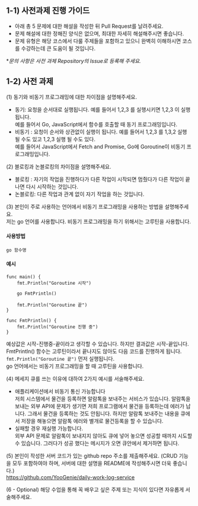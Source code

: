 ## 1-1) 사전과제 진행 가이드

- 아래 총 5 문제에 대한 해설을 작성한 뒤 Pull Request를 날려주세요.
- 문제 해설에 대한 정해진 양식은 없으며, 최대한 자세히 해설해주시면 좋습니다.
- 문제 유형은 해당 코스에서 다룰 주제들을 포함하고 있으니 완벽히 이해하시면 코스를 수강하는데 큰 도움이 될 것입니다.

**문의 사항은 사전 과제 Repository의 Issue로 등록해 주세요.*
  


## 1-2) 사전 과제
(1) 동기와 비동기 프로그래밍에 대한 차이점을 설명해주세요.
- 동기: 요청을 순서대로 실행됩니다. 예를 들어서 1,2,3 를 실행시키면 1,2,3 이 실행 됩니다.<br>
예를 들어서 Go, JavaScript에서 함수를 호출할 때 동기 프로그래밍입니다.
- 비동기 : 요청이 순서와 상관없이 실행이 됩니다. 예를 들어서 1,2,3 를 1,3,2 실행 될 수도 있고 1,2,3 실행 될 수도 있다.<br>
예를 들어서 JavaScript에서 Fetch and Promise, Go에 Goroutine이 비동기 프로그래밍입니다.

(2) 블로킹과 논블로킹의 차이점을 설명해주세요.
- 블로킹 : 자기의 작업을 진행하다가 다른 작업이 시작되면 멈췄다가 다른 작업이 끝나면 다시 시작하는 것입니다.
- 논블로킹: 다른 작업과 관계 없이 자기 작업을 하는 것입니다.

(3) 본인이 주로 사용하는 언어에서 비동기 프로그래밍을 사용하는 방법을 설명해주세요. <br>
저는 go 언어를 사용합니다. 비동기 프로그래밍을 하기 위해서는 고루틴을 사용합니다.
#### 사용방법
```
go 함수명
```
#### 예시
```
func main() {
	fmt.Println("Goroutine 시작")
	
	go FmtPrintln()
	
	fmt.Println("Goroutine 끝")
}

func FmtPrintln() {
    fmt.Println("Goroutine 진행 중")
}
```
예상값은 시작-진행중-끝이라고 생각할 수 있습니다. 하지만 결과값은 시작-끝입니다.
FmtPrintln() 함수는 고루틴이라서 끝나지도 않아도 다음 코드를 진행하게 됩니다.
`fmt.Println("Goroutine 끝")` 먼저 실행됩니다. <br>
go 언어에서는 비동기 프로그래밍을 할 때 고루틴을 사용합니다.

(4) 메세지 큐를 쓰는 이유에 대하여 2가지 예시를 서술해주세요.
- 애플리케이션에서 비동기 통신 가능합니다 <br>
   저희 시스템에서 물건을 등록하면 알람톡을 보내주는 서비스가 있습니다. 알람톡을 보내는 외부 API에 문제가 생기면 저희 프로그램에서 물건을 등록하는데 에러가 납니다. 그래서 물건을 등록하는 것도 안됩니다.
   하지만 알람톡 보내주는 내용을 큐에서 저장을 해놓으면 알람톡 에러와 별개로 물건등록을 할 수 있습니다.
- 실패할 경우 재실행 가능합니다.<br>
   외부 API 문제로 알람톡이 보내지지 않아도 큐에 넣어 놓으면 성공할 때까지 시도할 수 있습니다. 그러다가 성공 했다는 메시지가 오면 큐안에서 제거하면 됩니다.


(5) 본인이 작성한 서버 코드가 있는 github repo 주소를 제출해주세요. (CRUD 기능을 모두 포함하여야 하며, 서버에 대한 설명을 README에 작성해주시면 더욱 좋습니다.) <br>
https://github.com/YooGenie/daily-work-log-service


(6 - Optional) 해당 수업을 통해 꼭 배우고 싶은 주제 또는 지식이 있다면 자유롭게 서술해주세요.
